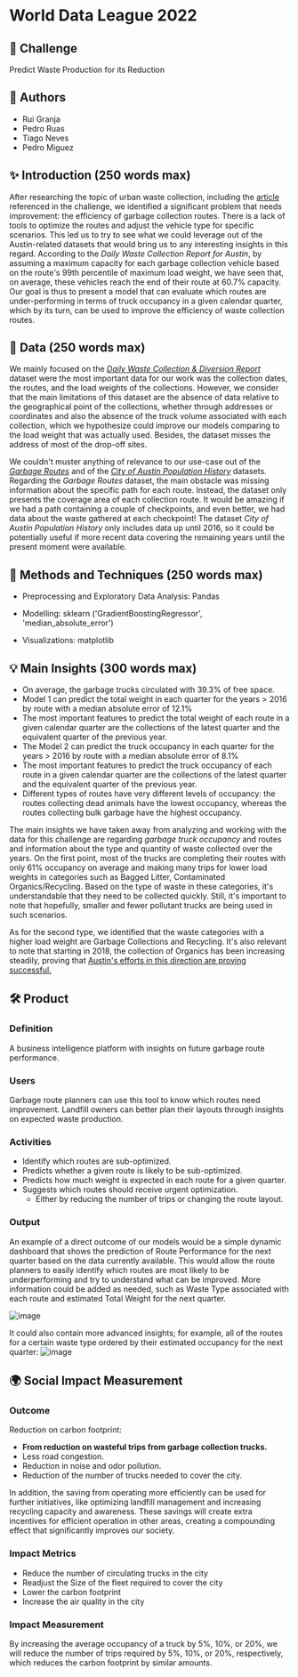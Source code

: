 ﻿
# World Data League 2022

## 🎯 Challenge
Predict Waste Production for its Reduction

## 👥 Authors
-   Rui Granja
-   Pedro Ruas
-   Tiago Neves
-   Pedro Miguez

## ✨ Introduction (250 words max)
After researching the topic of urban waste collection, including the [article](https://www.mdpi.com/2313-4321/5/4/25/pdf) referenced in the challenge, we identified a significant problem that needs improvement: the efficiency of garbage collection routes. There is a lack of tools to optimize the routes and adjust the vehicle type for specific scenarios. This led us to try to see what we could leverage out of the Austin-related datasets that would bring us to any interesting insights in this regard. According to the *Daily Waste Collection Report for Austin*, by assuming a maximum capacity for each garbage collection vehicle based on the route's 99th percentile of maximum load weight, we have seen that, on average, these vehicles reach the end of their route at 60.7% capacity. Our goal is thus to present a model that can evaluate which routes are under-performing in terms of truck occupancy in a given calendar quarter, which by its turn, can be used to improve the efficiency of waste collection routes.


## 🔢 Data (250 words max)

We mainly focused on the [*Daily Waste Collection & Diversion Report*](https://data.austintexas.gov/Utilities-and-City-Services/Waste-Collection-Diversion-Report-daily-/mbnu-4wq9) dataset were the most important data for our work was the collection dates, the routes, and the load weights of the collections. However, we consider that the main limitations of this dataset are the absence of data relative to the geographical point of the collections, whether through addresses or coordinates and also the absence of the truck volume associated with each collection, which we hypothesize could improve our models comparing to the load weight that was actually used. Besides, the dataset misses the address of most of the drop-off sites.

We couldn't muster anything of relevance to our use-case out of the [*Garbage Routes*](https://data.austintexas.gov/Locations-and-Maps/Garbage-Routes/azhh-4hg8) and of the [*City of Austin Population History*](https://www.austintexas.gov/sites/default/files/files/Planning/Demographics/population_history_pub.pdf) datasets. Regarding the *Garbage Routes* dataset, the main obstacle was missing information about the specific path for each route. Instead, the dataset only presents the coverage area of each collection route. It would be amazing if we had a path containing a couple of checkpoints, and even better, we had data about the waste gathered at each checkpoint! <!-- (is this possible?)--> The dataset *City of Austin Population History* only includes data up until 2016, so it could be potentially useful if more recent data covering the remaining years until the present moment were available.

## 🧮 Methods and Techniques (250 words max)

* Preprocessing and Exploratory Data Analysis: Pandas

* Modelling: sklearn ('GradientBoostingRegressor', 'median\_absolute\_error')

* Visualizations: matplotlib


## 💡 Main Insights (300 words max)


* On average, the garbage trucks circulated with 39.3% of free space.
* Model 1 can predict the total weight in each quarter for the years > 2016 by route with a median absolute error of 12.1%
* The most important features to predict the total weight of each route in a given calendar quarter are the collections of the latest quarter and the equivalent quarter of the previous year.
* The Model 2 can predict the truck occupancy in each quarter for the years > 2016 by route with a median absolute error of 8.1%
* The most important features to predict the truck occupancy of each route in a given calendar quarter are the collections of the latest quarter and the equivalent quarter of the previous year.
* Different types of routes have very different levels of occupancy: the routes collecting dead animals have the lowest occupancy, whereas the routes collecting bulk garbage have the highest occupancy.

The main insights we have taken away from analyzing and working with the data for this challenge are regarding *garbage truck occupancy* and routes and information about the type and quantity of waste collected over the years. 
On the first point, most of the trucks are completing their routes with only 61% occupancy on average and making many trips for lower load weights in categories such as Bagged Litter, Contaminated Organics/Recycling. Based on the type of waste in these categories, it's understandable that they need to be collected quickly. Still, it's important to note that hopefully, smaller and fewer pollutant trucks are being used in such scenarios. 

As for the second type, we identified that the waste categories with a higher load weight are Garbage Collections and Recycling. It's also relevant to note that starting in 2018, the collection of Organics has been increasing steadily, proving that [Austin's efforts in this direction are proving successful.](https://www.austintexas.gov/composting)

## 🛠️ Product
### Definition
A business intelligence platform with insights on future garbage route performance.

### Users
Garbage route planners can use this tool to know which routes need improvement.
Landfill owners can better plan their layouts through insights on expected waste production.

### Activities
* Identify which routes are sub-optimized.
* Predicts whether a given route is likely to be sub-optimized.
* Predicts how much weight is expected in each route for a given quarter.
* Suggests which routes should receive urgent optimization.
	* Either by reducing the number of trips or changing the route layout.

### Output
An example of a direct outcome of our models would be a simple dynamic dashboard that shows the prediction of Route Performance for the next quarter based on the data currently available. This would allow the route planners to easily identify which routes are most likely to be underperforming and try to understand what can be improved. More information could be added as needed, such as Waste Type associated with each route and estimated Total Weight for the next quarter. 

![image](https://user-images.githubusercontent.com/70525853/159818348-a4d9fa17-981d-4351-b8b0-9f9319d5f1fa.png)

It could also contain more advanced insights; for example, all of the routes for a certain waste type ordered by their estimated occupancy for the next quarter:
![image](https://user-images.githubusercontent.com/70525853/159818975-5322e402-f714-4155-98c7-fe45a14227ad.png)

## 🌍 Social Impact Measurement
### Outcome

Reduction on carbon footprint:
* **From reduction on wasteful trips from garbage collection trucks.**
* Less road congestion.
* Reduction in noise and odor pollution.
* Reduction of the number of trucks needed to cover the city.

In addition, the saving from operating more efficiently can be used for further initiatives, like optimizing landfill management and increasing recycling capacity and awareness. These savings will create extra incentives for efficient operation in other areas, creating a compounding effect that significantly improves our society. 


### Impact Metrics
* Reduce the number of circulating trucks in the city
* Readjust the Size of the fleet required to cover the city
* Lower the carbon footprint
* Increase the air quality in the city

### Impact Measurement

By increasing the average occupancy of a truck by 5%, 10%, or 20%, we will reduce the number of trips required by 5%, 10%, or 20%, respectively, which reduces the carbon footprint by similar amounts.
